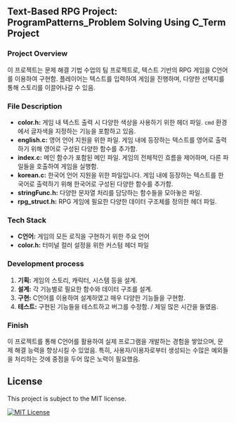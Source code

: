 ## Text-Based RPG Project: ProgramPatterns_Problem Solving Using C_Term Project

### Project Overview

이 프로젝트는 문제 해결 기법 수업의 팀 프로젝트로, 텍스트 기반의 RPG 게임을 C언어를 이용하여 구현함.
플레이어는 텍스트를 입력하여 게임을 진행하며, 다양한 선택지를 통해 스토리를 이끌어나갈 수 있음.

### File Description

* **color.h:** 게임 내 텍스트 출력 시 다양한 색상을 사용하기 위한 헤더 파일. `cmd` 환경에서 글자색을 지정하는 기능을 포함하고 있음.
* **english.c:** 영어 언어 지원을 위한 파일. 게임 내에 등장하는 텍스트를 영어로 출력하기 위해 영어로 구성된 다양한 함수를 추가함.
* **index.c:** 메인 함수가 포함된 메인 파일. 게임의 전체적인 흐름을 제어하며, 다른 파일들을 호출하여 게임을 실행함.
* **korean.c:** 한국어 언어 지원을 위한 파일입니다. 게임 내에 등장하는 텍스트를 한국어로 출력하기 위해 한국어로 구성된 다양한 함수를 추가함.
* **stringFunc.h:** 다양한 문자열 처리를 담당하는 함수들을 모아놓은 파일.
* **rpg_struct.h:** RPG 게임에 필요한 다양한 데이터 구조체를 정의한 헤더 파일.

### Tech Stack

* **C언어:** 게임의 모든 로직을 구현하기 위한 주요 언어
* **color.h:** 터미널 컬러 설정을 위한 커스텀 헤더 파일

### Development process

1. **기획:** 게임의 스토리, 캐릭터, 시스템 등을 설계.
2. **설계:** 각 기능별로 필요한 함수와 데이터 구조를 설계.
3. **구현:** C언어를 이용하여 설계하였고 매우 다양한 기능들을 구현함.
4. **테스트:** 구현된 기능들을 테스트하고 버그를 수정함. / 제일 많은 시간을 들였음.

### Finish

이 프로젝트를 통해 C언어를 활용하여 실제 프로그램을 개발하는 경험을 쌓았으며, 문제 해결 능력을 향상시킬 수 있었음. 특히, 사용자/이용자로부터 생성되는 수많은 예외들을 처리하는 것에 중점을 두어 많은 노력이 필요했음.

## License

This project is subject to the MIT license.

[![MIT License](https://img.shields.io/badge/License-MIT-yellow.svg)](https://opensource.org/licenses/MIT)